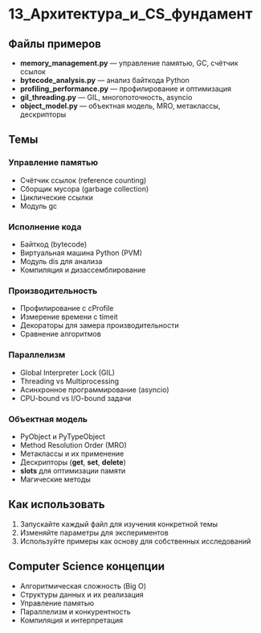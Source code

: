 # 13_Архитектура_и_CS_фундамент

## Файлы примеров

- **memory_management.py** — управление памятью, GC, счётчик ссылок
- **bytecode_analysis.py** — анализ байткода Python
- **profiling_performance.py** — профилирование и оптимизация
- **gil_threading.py** — GIL, многопоточность, asyncio
- **object_model.py** — объектная модель, MRO, метаклассы, дескрипторы

## Темы

### Управление памятью
- Счётчик ссылок (reference counting)
- Сборщик мусора (garbage collection)
- Циклические ссылки
- Модуль gc

### Исполнение кода
- Байткод (bytecode)
- Виртуальная машина Python (PVM)
- Модуль dis для анализа
- Компиляция и дизассемблирование

### Производительность
- Профилирование с cProfile
- Измерение времени с timeit
- Декораторы для замера производительности
- Сравнение алгоритмов

### Параллелизм
- Global Interpreter Lock (GIL)
- Threading vs Multiprocessing
- Асинхронное программирование (asyncio)
- CPU-bound vs I/O-bound задачи

### Объектная модель
- PyObject и PyTypeObject
- Method Resolution Order (MRO)
- Метаклассы и их применение
- Дескрипторы (__get__, __set__, __delete__)
- __slots__ для оптимизации памяти
- Магические методы

## Как использовать

1. Запускайте каждый файл для изучения конкретной темы
2. Изменяйте параметры для экспериментов
3. Используйте примеры как основу для собственных исследований

## Computer Science концепции

- Алгоритмическая сложность (Big O)
- Структуры данных и их реализация
- Управление памятью
- Параллелизм и конкурентность
- Компиляция и интерпретация 